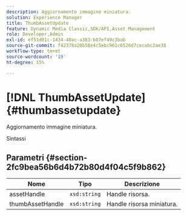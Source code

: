 ```yaml
---
description: Aggiornamento immagine miniatura.
solution: Experience Manager
title: ThumbAssetUpdate
feature: Dynamic Media Classic,SDK/API,Asset Management
role: Developer,Admin
exl-id: ef51d01c-1434-40ac-a383-b07ef49c3bab
source-git-commit: f42378a20b58e4c5ebc961c6526d7cecabc2ae38
workflow-type: tm+mt
source-wordcount: '19'
ht-degree: 15%

---
```


# [!DNL ThumbAssetUpdate]{#thumbassetupdate}

Aggiornamento immagine miniatura.

Sintassi

## Parametri {#section-2fc9bea56b6d4b72b80d4f04c5f9b862}

| Nome | Tipo | Descrizione |
|---|---|---|
| assetHandle | `xsd:string` | Handle risorsa. |
| thumbAssetHandle | `xsd:string` | Handle risorsa miniatura. |
